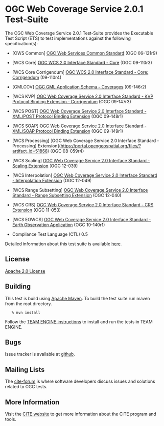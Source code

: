# OGC Web Coverage Service 2.0.1 Test-Suite

The OGC Web Coverage Service 2.0.1 Test-Suite provides the Executable Test Script (ETS) to test implementations against the following specification(s):

  * [OWS Common] [OGC Web Services Common Standard](https://portal.opengeospatial.org/files/?artifact_id=38867) (OGC 06-121r9)
  * [WCS Core] [OGC WCS 2.0 Interface Standard - Core](https://portal.opengeospatial.org/files/?artifact_id=41437) (OGC 09-110r3)
  * [WCS Core Corrigendum] [OGC WCS 2.0 Interface Standard - Core: Corrigendum](https://portal.opengeospatial.org/files/?artifact_id=48428) (09-110r4)
  * [GMLCOV] [OGC GML Application Schema - Coverages](https://portal.opengeospatial.org/files/?artifact_id=48553) (09-146r2)
  * [WCS KVP] [OGC Web Coverage Service 2.0 Interface Standard - KVP Protocol Binding Extension - Corrigendum](https://portal.opengeospatial.org/files/?artifact_id=50140) (OGC 09-147r3)
  * [WCS POST] [OGC Web Coverage Service 2.0 Interface Standard - XML/POST Protocol Binding Extension](https://portal.opengeospatial.org/files/?artifact_id=41440) (OGC 09-148r1)
  * [WCS SOAP] [OGC Web Coverage Service 2.0 Interface Standard - XML/SOAP Protocol Binding Extension](https://portal.opengeospatial.org/files/?artifact_id=41441) (OGC 09-149r1)
  * [WCS Processing] [OGC Web Coverage Service 2.0 Interface Standard - Processing] Extension](https://portal.opengeospatial.org/files/?artifact_id=51868) (OGC 08-059r4)
  * [WCS Scaling] [OGC Web Coverage Service 2.0 Interface Standard - Scaling Extension](https://portal.opengeospatial.org/files/12-039) (OGC 12-039)
  * [WCS Interpolation] [OGC Web Coverage Service 2.0 Interface Standard - Interpolation Extension](https://portal.opengeospatial.org/files/12-049) (OGC 12-049)
  * [WCS Range Subsetting] [OGC Web Coverage Service 2.0 Interface Standard - Range Subsetting Extension](https://portal.opengeospatial.org/files/12-040) (OGC 12-040)
  * [WCS CRS] [OGC Web Coverage Service 2.0 Interface Standard - CRS Extension](https://portal.opengeospatial.org/files/11-053) (OGC 11-053)
  * [WCS EOWCS] [OGC Web Coverage Service 2.0 Interface Standard - Earth Observation Application](https://portal.opengeospatial.org/files/42722) (OGC 10-140r1)

  * Compliance Test Language (CTL) 0.5


Detailed information about this test suite is available [here](http://opengeospatial.github.io/ets-wcs20/).

## License

[Apache 2.0 License](LICENSE.md)

## Building

This test is build using [Apache Maven](http://maven.apache.org/). To 
build the test suite run maven from the root directory.
```
   % mvn install
```   

Follow the [TEAM ENGINE instructions](http://opengeospatial.github.io/teamengine/installation.html) to install and run the tests in TEAM ENGINE.   
     

## Bugs

Issue tracker is available at [github](https://github.com/opengeospatial/ets-wcs20/issues).

## Mailing Lists

The [cite-forum](http://cite.opengeospatial.org/forum) is where software developers discuss issues and solutions related to OGC tests. 

## More Information

Visit the [CITE website](http://cite.opengeospatial.org/) to get more information about the CITE program and tools.

